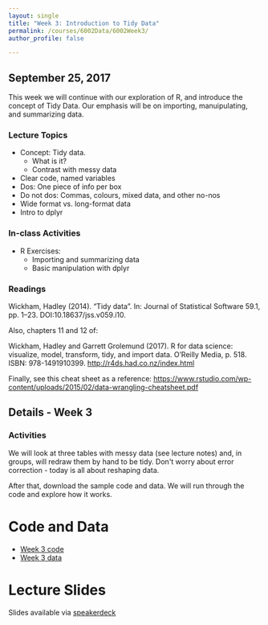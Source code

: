 ```yaml
---
layout: single
title: "Week 3: Introduction to Tidy Data"
permalink: /courses/6002Data/6002Week3/
author_profile: false

---
```


##  September 25, 2017

This week we will continue with our exploration of R, and introduce the concept of Tidy Data. Our emphasis will be on importing, manuipulating, and summarizing data. 

### Lecture Topics

* Concept: Tidy data. 
  + What is it?
  + Contrast with messy data
* Clear code, named variables
* Dos: One piece of info per box
* Do not dos: Commas, colours, mixed data, and other no-nos
* Wide format vs. long-format data
* Intro to dplyr

### In-class Activities

* R Exercises:
  + Importing and summarizing data
  + Basic manipulation with dplyr

### Readings

Wickham, Hadley (2014). “Tidy data”. In: Journal of Statistical Software 59.1, pp. 1–23. DOI:10.18637/jss.v059.i10.

Also, chapters 11 and 12 of:

Wickham, Hadley and Garrett Grolemund (2017). R for data science: visualize, model, transform, tidy, and import data. O’Reilly Media, p. 518. ISBN: 978-1491910399. http://r4ds.had.co.nz/index.html

Finally, see this cheat sheet as a reference: https://www.rstudio.com/wp-content/uploads/2015/02/data-wrangling-cheatsheet.pdf

## Details - Week 3

### Activities

We will look at three tables with messy data (see lecture notes) and, in groups, will redraw them by hand to be tidy. Don't worry about error correction - today is all about reshaping data. 

After that, download the sample code and data. We will run through the code and explore how it works.

# Code and Data

* [Week 3 code](/assets/images/FISH6002_week_3.R)
* [Week 3 data](/assets/images/6002Week3_WideFormat.csv)

# Lecture Slides

<script async class="speakerdeck-embed" data-id="8b6b12656f264ef4b3ef879d495851c7" data-ratio="1.77777777777778" src="//speakerdeck.com/assets/embed.js"></script>

Slides available via [speakerdeck](https://speakerdeck.com/pandalusplatyceros/fish-6002-week-3-introduction-to-tidy-data)